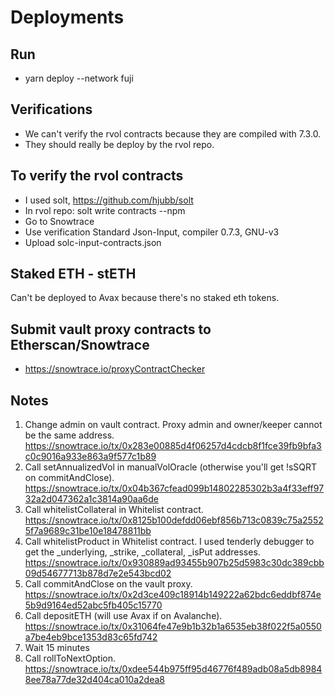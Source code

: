 # Deployments

## Run
- yarn deploy --network fuji

## Verifications
- We can't verify the rvol contracts because they are compiled with 7.3.0.
- They should really be deploy by the rvol repo.

## To verify the rvol contracts
- I used solt, https://github.com/hjubb/solt
- In rvol repo: solt write contracts --npm
- Go to Snowtrace
- Use verification Standard Json-Input, compiler 0.7.3, GNU-v3
- Upload solc-input-contracts.json

## Staked ETH - stETH
Can't be deployed to Avax because there's no staked eth tokens.

## Submit vault proxy contracts to Etherscan/Snowtrace
- https://snowtrace.io/proxyContractChecker

## Notes
1) Change admin on vault contract. Proxy admin and owner/keeper cannot be the same address. https://snowtrace.io/tx/0x283e00885d4f06257d4cdcb8f1fce39fb9bfa3c0c9016a933e863a9f577c1b89
2) Call setAnnualizedVol in manualVolOracle (otherwise you'll get !sSQRT on commitAndClose). https://snowtrace.io/tx/0x04b367cfead099b14802285302b3a4f33eff9732a2d047362a1c3814a90aa6de
3) Call whitelistCollateral in Whitelist contract. https://snowtrace.io/tx/0x8125b100defdd06ebf856b713c0839c75a25525f7a9689c31be10e18478811bb
4) Call whitelistProduct in Whitelist contract. I used tenderly debugger to get the _underlying, _strike, _collateral, _isPut addresses. https://snowtrace.io/tx/0x930889ad93455b907b25d5983c30dc389cbb09d54677713b878d7e2e543bcd02
5) Call commitAndClose on the vault proxy. https://snowtrace.io/tx/0x2d3ce409c18914b149222a62bdc6eddbf874e5b9d9164ed52abc5fb405c15770
6) Call depositETH (will use Avax if on Avalanche). https://snowtrace.io/tx/0x31064fe47e9b1b32b1a6535eb38f022f5a0550a7be4eb9bce1353d83c65fd742
7) Wait 15 minutes
8) Call rollToNextOption. https://snowtrace.io/tx/0xdee544b975ff95d46776f489adb08a5db89848ee78a77de32d404ca010a2dea8
